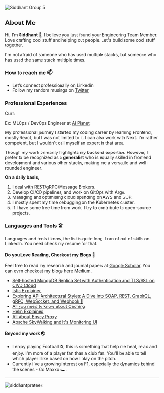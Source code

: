 
![Siddhant Group 5](https://github.com/siddhantprateek/siddhantprateek/assets/43869046/46838ac0-7bb8-4ea3-9c4a-6cdb0895435f)

## About Me

Hi, I’m **Siddhant** 🤙, I believe you just found your Engineering Team Member. Love crafting cool stuff and helping out people. Let's build some cool stuff together. 

I'm not afraid of someone who has used multiple stacks, but someone who has used the same stack multiple times.
<!-- ![68889-deliverame-app](https://user-images.githubusercontent.com/43869046/126028403-244771ba-f18a-46a9-a557-bafc0d2bd313.gif) -->
<!-- <img src="https://user-images.githubusercontent.com/43869046/126028403-244771ba-f18a-46a9-a557-bafc0d2bd313.gif" align="left" height="500vh"> -->

### How to reach me 📫
<!-- Socials Links and Badges -->
* Let's connect professionally on [Linkedin](https://www.linkedin.com/in/siddhantprateek/)
* Follow my random musings on [Twitter](https://twitter.com/siddhantprateek) 

### Professional Experiences

Curr:

Ex: MLOps / DevOps Engineer at [Ai Planet](https://github.com/aiplanethub)

My professional journey I started my coding career by learning Frontend, mostly React, but I was not limited to it. I can also work with Next. 
I'm rather competent, but I wouldn't call myself an expert in that area. 

Though my work primarily highlights my backend expertise. However, I prefer to be recognized as a **generalist** who is equally skilled in frontend development and various other stacks, making me a versatile and well-rounded engineer.

**On a daily basis,**
1. I deal with REST/gRPC/Message Brokers.
2. Develop CI/CD pipelines, and work on GitOps with Argo.
3. Managing and optimising cloud spending on AWS and GCP.
4. I mostly spent my time debugging on the Kubernetes cluster.
5. If I have some free time from work, I try to contribute to open-source projects.


<!-- Language and Tools -->
### Languages and Tools 🛠️

Languages and tools i know, the list is quite long. I ran of out of skills on Linkedin. You need check my resume for that.


#### Do you Love Reading, Checkout my Blogs 🔖

Feel free to read my research and journal papers at [Google Scholar](https://scholar.google.co.in/citations?hl=en&user=vRqjpscAAAAJ). You can even checkout my blogs here [Medium](https://medium.com/@siddhantprateek/).

- [Self-hosted MongoDB Replica Set with Authentication and TLS/SSL on CIVO Cloud](https://medium.com/@siddhantprateek/setting-up-a-mongodb-replica-set-with-authentication-and-tls-ssl-on-civo-cloud-202dca66ed5d)
- [Istio Explained](https://medium.com/@siddhantprateek/istio-a-step-by-step-guide-to-setting-up-istio-argocd-on-civo-cloud-and-resolving-dns-on-2eeab43a14bd)
- [Exploring API Architectural Styles: A Dive into SOAP, REST, GraphQL, gRPC, WebSocket, and Webhook 🚀](https://medium.com/@siddhantprateek/exploring-api-architectural-styles-a-dive-into-soap-rest-graphql-grpc-websocket-and-webhook-de740700e68d)
- [All you need to know about Caching](https://medium.com/@siddhantprateek/all-you-need-to-know-about-caching-f22b566f0376)
- [Helm Explained](https://medium.com/@siddhantprateek/helm-explained-d950d90c6136)
- [All About Envoy Proxy](https://siddhantprateek.space/all-about-envoy-proxy)
- [Apache SkyWalking and It's Monitoring UI](https://blog.goupaz.com/posts/post07/apache-skywalking-and-its-monitoring-ui/)

#### Beyond my work 🌏

- I enjoy playing Football ⚽️, this is something that help me heal, relax and enjoy. I'm more of a player fan than a club fan. You'll be able to tell which player I like based on how I play on the pitch.
- Currently i've a growing interest on F1, especially the dynamics behind the scenes - Go Maxxx 🏎️.


---

<p align="left"> <img src="https://komarev.com/ghpvc/?username=siddhantprateek&label=Profile%20views&color=0e75b6&style=flat" alt="siddhantprateek" /> </p>
